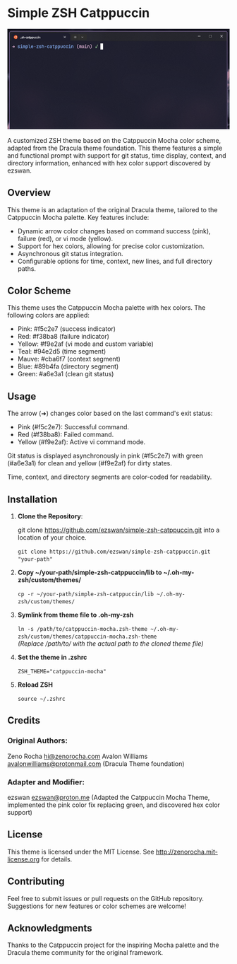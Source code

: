 # Simple ZSH Catppuccin

![Simple ZSH Catppuccin Theme](images/simple-zsh-catppuccin-main-image.png)

A customized ZSH theme based on the Catppuccin Mocha color scheme, adapted from the Dracula theme foundation. This theme features a simple and functional prompt with support for git status, time display, context, and directory information, enhanced with hex color support discovered by ezswan.

## Overview

This theme is an adaptation of the original Dracula theme, tailored to the Catppuccin Mocha palette. Key features include:

- Dynamic arrow color changes based on command success (pink), failure (red), or vi mode (yellow).
- Support for hex colors, allowing for precise color customization.
- Asynchronous git status integration.
- Configurable options for time, context, new lines, and full directory paths.

## Color Scheme

This theme uses the Catppuccin Mocha palette with hex colors. The following colors are applied:

- Pink: #f5c2e7 (success indicator)
- Red: #f38ba8 (failure indicator)
- Yellow: #f9e2af (vi mode and custom variable)
- Teal: #94e2d5 (time segment)
- Mauve: #cba6f7 (context segment)
- Blue: #89b4fa (directory segment)
- Green: #a6e3a1 (clean git status)

## Usage

The arrow (➜) changes color based on the last command's exit status:

- Pink (#f5c2e7): Successful command.
- Red (#f38ba8): Failed command.
- Yellow (#f9e2af): Active vi command mode.

Git status is displayed asynchronously in pink (#f5c2e7) with green (#a6e3a1) for clean and yellow (#f9e2af) for dirty states.

Time, context, and directory segments are color-coded for readability.

## Installation

1. **Clone the Repository**:

   git clone https://github.com/ezswan/simple-zsh-catppuccin.git into a location of your choice.

   `git clone https://github.com/ezswan/simple-zsh-catppuccin.git "your-path"`

2. **Copy ~/your-path/simple-zsh-catppuccin/lib to ~/.oh-my-zsh/custom/themes/**

   `cp -r ~/your-path/simple-zsh-catppuccin/lib ~/.oh-my-zsh/custom/themes/`

3. **Symlink from theme file to .oh-my-zsh**

   `ln -s /path/to/catppuccin-mocha.zsh-theme ~/.oh-my-zsh/custom/themes/catppuccin-mocha.zsh-theme`<br>
   _(Replace /path/to/ with the actual path to the cloned theme file)_

4. **Set the theme in .zshrc**

   `ZSH_THEME="catppuccin-mocha"`

5. **Reload ZSH**

   `source ~/.zshrc`

## Credits

### Original Authors:

Zeno Rocha hi@zenorocha.com
Avalon Williams avalonwilliams@protonmail.com (Dracula Theme foundation)

### Adapter and Modifier:

ezswan ezswan@proton.me (Adapted the Catppuccin Mocha Theme, implemented the pink color fix replacing green, and discovered hex color support)

## License

This theme is licensed under the MIT License. See http://zenorocha.mit-license.org for details.

## Contributing

Feel free to submit issues or pull requests on the GitHub repository. Suggestions for new features or color schemes are welcome!

## Acknowledgments

Thanks to the Catppuccin project for the inspiring Mocha palette and the Dracula theme community for the original framework.
